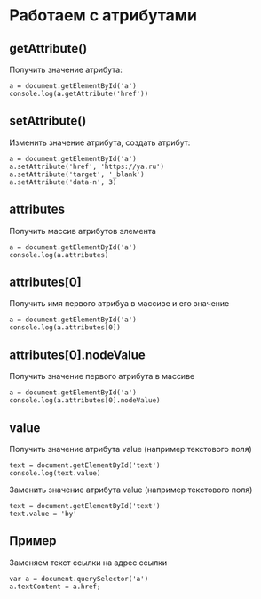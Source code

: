 # Работаем с атрибутами

## getAttribute()
Получить значение атрибута:

    a = document.getElementById('a')
    console.log(a.getAttribute('href'))

## setAttribute()
Изменить значение атрибута, создать атрибут:

    a = document.getElementById('a')
    a.setAttribute('href', 'https://ya.ru')
    a.setAttribute('target', '_blank')
    a.setAttribute('data-n', 3)

## attributes
Получить массив атрибутов элемента

    a = document.getElementById('a')
    console.log(a.attributes)

## attributes[0]
Получить имя первого атрибуа в массиве и его значение

    a = document.getElementById('a')
    console.log(a.attributes[0])

## attributes[0].nodeValue
Получить значение первого атрибута в массиве

    a = document.getElementById('a')
    console.log(a.attributes[0].nodeValue)

## value
Получить значение атрибута value (например текстового поля)

    text = document.getElementById('text')
    console.log(text.value)

Заменить значение атрибута value (например текстового поля)

    text = document.getElementById('text')
    text.value = 'by'

## Пример
Заменяем текст ссылки на адрес ссылки

    var a = document.querySelector('a')
    a.textContent = a.href;
